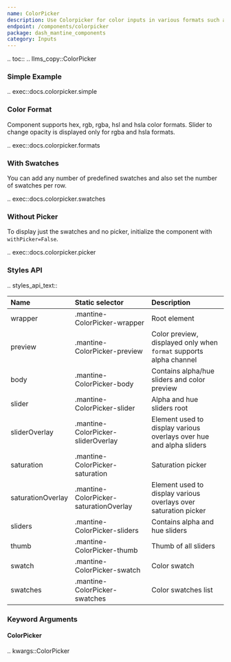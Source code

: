 ```yaml
---
name: ColorPicker
description: Use Colorpicker for color inputs in various formats such as hex, rgb, hsl etc.
endpoint: /components/colorpicker
package: dash_mantine_components
category: Inputs
---
```


.. toc::
.. llms_copy::ColorPicker

### Simple Example

.. exec::docs.colorpicker.simple

### Color Format

Component supports hex, rgb, rgba, hsl and hsla color formats. Slider to change opacity is displayed only for rgba
and hsla formats.

.. exec::docs.colorpicker.formats

### With Swatches

You can add any number of predefined swatches and also set the number of swatches per row.

.. exec::docs.colorpicker.swatches

### Without Picker

To display just the swatches and no picker, initialize the component with `withPicker=False`.

.. exec::docs.colorpicker.picker

### Styles API

.. styles_api_text::

| Name              | Static selector                        | Description                                                         |
|:------------------|:---------------------------------------|:--------------------------------------------------------------------|
| wrapper           | .mantine-ColorPicker-wrapper           | Root element                                                        |
| preview           | .mantine-ColorPicker-preview           | Color preview, displayed only when `format` supports alpha channel  |
| body              | .mantine-ColorPicker-body              | Contains alpha/hue sliders and color preview                        |
| slider            | .mantine-ColorPicker-slider            | Alpha and hue sliders root                                          |
| sliderOverlay     | .mantine-ColorPicker-sliderOverlay     | Element used to display various overlays over hue and alpha sliders |
| saturation        | .mantine-ColorPicker-saturation        | Saturation picker                                                   |
| saturationOverlay | .mantine-ColorPicker-saturationOverlay | Element used to display various overlays over saturation picker     |
| sliders           | .mantine-ColorPicker-sliders           | Contains alpha and hue sliders                                      |
| thumb             | .mantine-ColorPicker-thumb             | Thumb of all sliders                                                |
| swatch            | .mantine-ColorPicker-swatch            | Color swatch                                                        |
| swatches          | .mantine-ColorPicker-swatches          | Color swatches list                                                 |

### Keyword Arguments

#### ColorPicker

.. kwargs::ColorPicker
